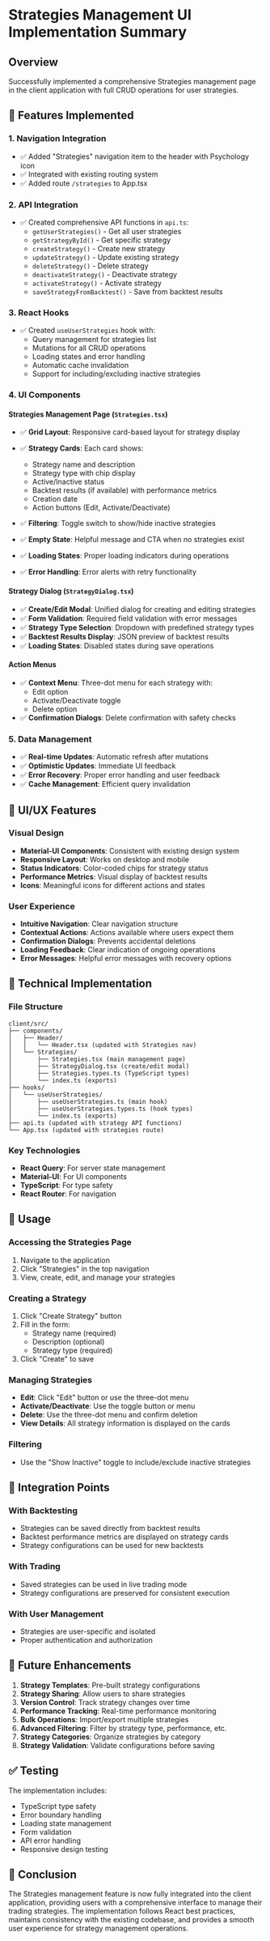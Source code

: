 # Strategies Management UI Implementation Summary

## Overview

Successfully implemented a comprehensive Strategies management page in the client application with full CRUD operations for user strategies.

## 🎯 Features Implemented

### 1. Navigation Integration
- ✅ Added "Strategies" navigation item to the header with Psychology icon
- ✅ Integrated with existing routing system
- ✅ Added route `/strategies` to App.tsx

### 2. API Integration
- ✅ Created comprehensive API functions in `api.ts`:
  - `getUserStrategies()` - Get all user strategies
  - `getStrategyById()` - Get specific strategy
  - `createStrategy()` - Create new strategy
  - `updateStrategy()` - Update existing strategy
  - `deleteStrategy()` - Delete strategy
  - `deactivateStrategy()` - Deactivate strategy
  - `activateStrategy()` - Activate strategy
  - `saveStrategyFromBacktest()` - Save from backtest results

### 3. React Hooks
- ✅ Created `useUserStrategies` hook with:
  - Query management for strategies list
  - Mutations for all CRUD operations
  - Loading states and error handling
  - Automatic cache invalidation
  - Support for including/excluding inactive strategies

### 4. UI Components

#### Strategies Management Page (`Strategies.tsx`)
- ✅ **Grid Layout**: Responsive card-based layout for strategy display
- ✅ **Strategy Cards**: Each card shows:
  - Strategy name and description
  - Strategy type with chip display
  - Active/Inactive status
  - Backtest results (if available) with performance metrics
  - Creation date
  - Action buttons (Edit, Activate/Deactivate)

- ✅ **Filtering**: Toggle switch to show/hide inactive strategies
- ✅ **Empty State**: Helpful message and CTA when no strategies exist
- ✅ **Loading States**: Proper loading indicators during operations
- ✅ **Error Handling**: Error alerts with retry functionality

#### Strategy Dialog (`StrategyDialog.tsx`)
- ✅ **Create/Edit Modal**: Unified dialog for creating and editing strategies
- ✅ **Form Validation**: Required field validation with error messages
- ✅ **Strategy Type Selection**: Dropdown with predefined strategy types
- ✅ **Backtest Results Display**: JSON preview of backtest results
- ✅ **Loading States**: Disabled states during save operations

#### Action Menus
- ✅ **Context Menu**: Three-dot menu for each strategy with:
  - Edit option
  - Activate/Deactivate toggle
  - Delete option
- ✅ **Confirmation Dialogs**: Delete confirmation with safety checks

### 5. Data Management
- ✅ **Real-time Updates**: Automatic refresh after mutations
- ✅ **Optimistic Updates**: Immediate UI feedback
- ✅ **Error Recovery**: Proper error handling and user feedback
- ✅ **Cache Management**: Efficient query invalidation

## 🎨 UI/UX Features

### Visual Design
- **Material-UI Components**: Consistent with existing design system
- **Responsive Layout**: Works on desktop and mobile
- **Status Indicators**: Color-coded chips for strategy status
- **Performance Metrics**: Visual display of backtest results
- **Icons**: Meaningful icons for different actions and states

### User Experience
- **Intuitive Navigation**: Clear navigation structure
- **Contextual Actions**: Actions available where users expect them
- **Confirmation Dialogs**: Prevents accidental deletions
- **Loading Feedback**: Clear indication of ongoing operations
- **Error Messages**: Helpful error messages with recovery options

## 🔧 Technical Implementation

### File Structure
```
client/src/
├── components/
│   ├── Header/
│   │   └── Header.tsx (updated with Strategies nav)
│   └── Strategies/
│       ├── Strategies.tsx (main management page)
│       ├── StrategyDialog.tsx (create/edit modal)
│       ├── Strategies.types.ts (TypeScript types)
│       └── index.ts (exports)
├── hooks/
│   └── useUserStrategies/
│       ├── useUserStrategies.ts (main hook)
│       ├── useUserStrategies.types.ts (hook types)
│       └── index.ts (exports)
├── api.ts (updated with strategy API functions)
└── App.tsx (updated with strategies route)
```

### Key Technologies
- **React Query**: For server state management
- **Material-UI**: For UI components
- **TypeScript**: For type safety
- **React Router**: For navigation

## 🚀 Usage

### Accessing the Strategies Page
1. Navigate to the application
2. Click "Strategies" in the top navigation
3. View, create, edit, and manage your strategies

### Creating a Strategy
1. Click "Create Strategy" button
2. Fill in the form:
   - Strategy name (required)
   - Description (optional)
   - Strategy type (required)
3. Click "Create" to save

### Managing Strategies
- **Edit**: Click "Edit" button or use the three-dot menu
- **Activate/Deactivate**: Use the toggle button or menu
- **Delete**: Use the three-dot menu and confirm deletion
- **View Details**: All strategy information is displayed on the cards

### Filtering
- Use the "Show Inactive" toggle to include/exclude inactive strategies

## 🔗 Integration Points

### With Backtesting
- Strategies can be saved directly from backtest results
- Backtest performance metrics are displayed on strategy cards
- Strategy configurations can be used for new backtests

### With Trading
- Saved strategies can be used in live trading mode
- Strategy configurations are preserved for consistent execution

### With User Management
- Strategies are user-specific and isolated
- Proper authentication and authorization

## 🎯 Future Enhancements

1. **Strategy Templates**: Pre-built strategy configurations
2. **Strategy Sharing**: Allow users to share strategies
3. **Version Control**: Track strategy changes over time
4. **Performance Tracking**: Real-time performance monitoring
5. **Bulk Operations**: Import/export multiple strategies
6. **Advanced Filtering**: Filter by strategy type, performance, etc.
7. **Strategy Categories**: Organize strategies by category
8. **Strategy Validation**: Validate configurations before saving

## ✅ Testing

The implementation includes:
- TypeScript type safety
- Error boundary handling
- Loading state management
- Form validation
- API error handling
- Responsive design testing

## 🎉 Conclusion

The Strategies management feature is now fully integrated into the client application, providing users with a comprehensive interface to manage their trading strategies. The implementation follows React best practices, maintains consistency with the existing codebase, and provides a smooth user experience for strategy management operations.
